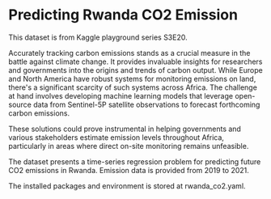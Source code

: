 # Predicting Rwanda CO2 Emission
This dataset is from Kaggle playground series S3E20.

Accurately tracking carbon emissions stands as a crucial measure in the battle against climate change. It provides invaluable insights for researchers and governments into the origins and trends of carbon output. While Europe and North America have robust systems for monitoring emissions on land, there's a significant scarcity of such systems across Africa. 
The challenge at hand involves developing machine learning models that leverage open-source data from Sentinel-5P satellite observations to forecast forthcoming carbon emissions. 


These solutions could prove instrumental in helping governments and various stakeholders estimate emission levels throughout Africa, particularly in areas where direct on-site monitoring remains unfeasible.

The dataset presents a time-series regression problem for predicting future CO2 emissions in Rwanda. Emission data is provided from 2019 to 2021.
 
The installed packages and environment is stored at rwanda_co2.yaml.
